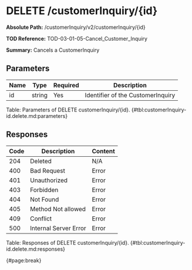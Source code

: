 <!--
    ATTENTION: This file was generated via gradle!
               Do NOT manually edit this file! Any such changes will be overwritten!
-->

# DELETE /customerInquiry/{id}

**Absolute Path:** /customerInquiry/v2/customerInquiry/{id}

**TOD Reference:** TOD-03-01-05-Cancel_Customer_Inquiry

**Summary:** Cancels a CustomerInquiry

## Parameters

| Name | Type | Required | Description |
| ------ | ------ | --- | ------------ |
| id | string | Yes | Identifier of the CustomerInquiry |

Table: Parameters of DELETE customerInquiry/{id}. {#tbl:customerInquiry-id.delete.md:parameters}

## Responses

| Code | Description | Content |
|------|-------------|---------|
| 204 | Deleted | N/A |
| 400 | Bad Request | Error |
| 401 | Unauthorized | Error |
| 403 | Forbidden | Error |
| 404 | Not Found | Error |
| 405 | Method Not allowed | Error |
| 409 | Conflict | Error |
| 500 | Internal Server Error | Error |

Table: Responses of DELETE customerInquiry/{id}. {#tbl:customerInquiry-id.delete.md:responses}

{#page:break}
